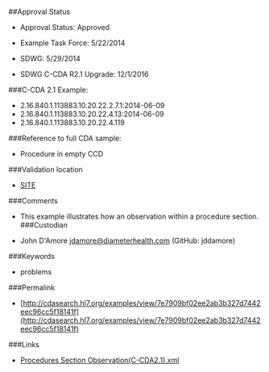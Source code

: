 ##Approval Status 

* Approval Status: Approved
* Example Task Force: 5/22/2014
* SDWG: 5/29/2014

* SDWG C-CDA R2.1 Upgrade: 12/1/2016    

###C-CDA 2.1 Example: 

* 2.16.840.1.113883.10.20.22.2.7.1:2014-06-09
* 2.16.840.1.113883.10.20.22.4.13:2014-06-09
* 2.16.840.1.113883.10.20.22.4.119

###Reference to full CDA sample:
* Procedure in empty CCD


###Validation location

* [SITE](https://sitenv.org/c-cda-validator)


###Comments

* This example illustrates how an observation within a procedure section.
###Custodian

* John D'Amore jdamore@diameterhealth.com (GitHub: jddamore)



###Keywords

* problems

###Permalink 

* [http://cdasearch.hl7.org/examples/view/7e7909bf02ee2ab3b327d7442eec96cc5f18141f](http://cdasearch.hl7.org/examples/view/7e7909bf02ee2ab3b327d7442eec96cc5f18141f)

###Links 

* [Procedures Section Observation(C-CDA2.1).xml](https://github.com/HL7/C-CDA-Examples/tree/master/Procedures/Procedures%20Section%20Observation%20Entry/Procedures%20Section%20Observation%28C-CDA2.1%29.xml)
